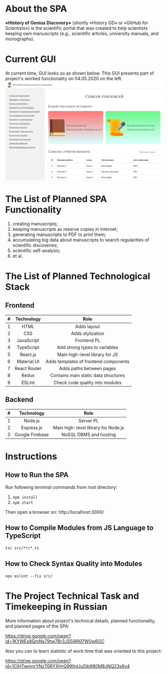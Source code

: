 # About the SPA
**«History of Genius Discovery»** (shortly «History GD» or «GitHub 
for Scientists») is the scientific portal that was created to help 
scientists keeping own manuscripts (e.g., scientific articles, 
university manuals, and monographs).

# Current GUI
At current time, GUI looks so as shown below. This GUI presents 
part of project's worked functionality on 04.05.2020 on the left. 
![File:GUI on 04.05.2020](public/img/GUI-on-04.05.2020.png "GUI on 04.05.2020")

# The List of Planned SPA Functionality
1) creating manuscripts;
2) keeping manuscripts as reserve copies in Internet;
3) generating manuscripts to PDF to print them;
4) accumulating big data about manuscripts to search regularities 
of scientific discoveries;
5) scientific self-analysis;
6) et al.

# The List of Planned Technological Stack
## Frontend
| # | Technology    | Role                                    |
| - |:-------------:|:---------------------------------------:|
| 1 | HTML          | Adds layout                             |
| 2 | CSS           | Adds stylization                        |
| 3 | JavaScript    | Frontend PL                             |
| 4 | TypeScript    | Add strong types to variables           | 
| 5 | React.js      | Main high-level library for JS          |
| 6 | Material UI   | Adds templates of frontend components   |
| 7 | React Router  | Adds paths between pages                |
| 8 | Redux         | Contains main static data structures    |
| 9 | ESLint        | Check code quality into modules         |

## Backend
| # | Technology      | Role                                  |
| - |:---------------:|:-------------------------------------:|
| 1 | Node.js         | Server PL                             |
| 2 | Express.js      | Main high-level library for Node.js   |
| 3 | Google Firebase | NoSQL DBMS and hosting                |

# Instructions
## How to Run the SPA
Run following terminal commands from root directory:
1. `npm install`
2. `npm start`

Then open a browser on: http://localhost:3000/

## How to Compile Modules from JS Language to TypeScript
`tsc src/**/*.ts`

## How to Check Syntax Quality into Modules
`npx eslint --fix src/`

# The Project Technical Task and Timekeeping in Russian
More information about project's technical details, planned 
functionality, and planned pages of the SPA: 

https://drive.google.com/open?id=1KYWEs8QmNs79tw7Br3JS5j9R07W0w6GC

Also you can to learn statistic of work time that was oriented to 
this project: 

https://drive.google.com/open?id=1CIHTwmnrYNzT6RYXHrQ99lInUuDib980M8JNQ23s6y4
